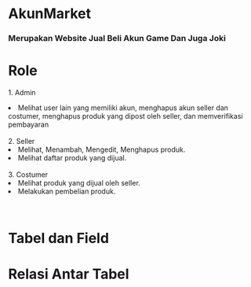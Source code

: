 <h1>AkunMarket</h1>
<h3>Merupakan Website Jual Beli Akun Game Dan Juga Joki</h3>


<h1>Role</h1>
<p>
  1. Admin
      <li>Melihat user lain yang memiliki akun, menghapus akun seller dan costumer, menghapus produk yang dipost oleh seller, dan memverifikasi pembayaran</li>
    <br>
  2. Seller
      <li>Melihat, Menambah, Mengedit, Menghapus produk.</li>
      <li> Melihat daftar produk yang dijual.</li>
    <br>
  3. Costumer
      <li>Melihat produk yang dijual oleh seller.</li>
      <li> Melakukan pembelian produk.</li>
</p><br>

<h1>Tabel dan Field</h1>

<h1>Relasi Antar Tabel</h1>
